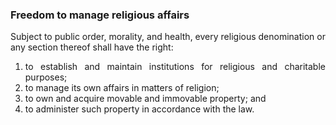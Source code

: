 ### Freedom to manage religious affairs
<div style="text-align: justify">

Subject to public order, morality, and health, every religious denomination or any section thereof shall have the right:

</div>

1. <div style="text-align: justify"> to establish and maintain institutions for religious and charitable purposes;
2. <div style="text-align: justify"> to manage its own affairs in matters of religion;
3. <div style="text-align: justify"> to own and acquire movable and immovable property; and
4. <div style="text-align: justify"> to administer such property in accordance with the law.
